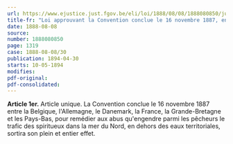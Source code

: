 ```yaml
---
url: https://www.ejustice.just.fgov.be/eli/loi/1888/08/08/1888080850/justel
title-fr: "Loi approuvant la Convention conclue le 16 novembre 1887, entre la Belgique, l'Allemagne, le Danemark, la France, la Grande-Bretagne et les Pays-Bas, pour remédier aux abus qu'engendre parmi les pêcheurs le trafic des spiritueux dans la mer du Nord en dehors des eaux territoriales."
date: 1888-08-08
source:
number: 1888080850
page: 1319
case: 1888-08-08/30
publication: 1894-04-30
starts: 10-05-1894
modifies:
pdf-original:
pdf-consolidated:
---
```


**Article 1er.** Article unique. La Convention conclue le 16 novembre 1887 entre la Belgique, l'Allemagne, le Danemark, la France, la Grande-Bretagne et les Pays-Bas, pour remédier aux abus qu'engendre parmi les pêcheurs le trafic des spiritueux dans la mer du Nord, en dehors des eaux territoriales, sortira son plein et entier effet.

